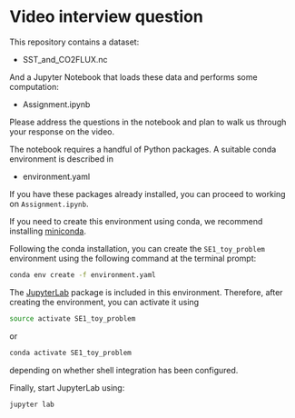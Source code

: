 # Video interview question

This repository contains a dataset:
- SST_and_CO2FLUX.nc

And a Jupyter Notebook that loads these data and performs some computation:
- Assignment.ipynb

Please address the questions in the notebook and plan to walk us through your response on the video.

The notebook requires a handful of Python packages. A suitable conda environment is described in 
- environment.yaml

If you have these packages already installed, you can proceed to working on `Assignment.ipynb`.

If you need to create this environment using conda, we recommend installing
[miniconda](https://docs.conda.io/en/latest/miniconda.html). 

Following the conda installation, you can create the `SE1_toy_problem` environment using the following command at the terminal prompt:
```bash
conda env create -f environment.yaml
```

The [JupyterLab](https://jupyterlab.readthedocs.io/en/stable/) package is included in this environment.
Therefore, after creating the environment, you can activate it using
```bash
source activate SE1_toy_problem
 ```
  or 
 ```bash
conda activate SE1_toy_problem
 ```
depending on whether shell integration has been configured.


Finally, start JupyterLab using:
 ```bash
jupyter lab
```
